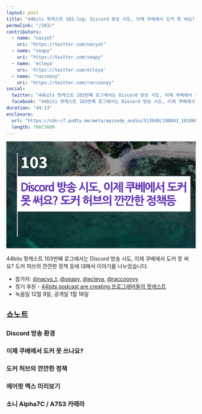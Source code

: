 ```yaml
---
layout: post
title: "44bits 팟캐스트 103.log: Discord 방송 시도, 이제 쿠베에서 도커 못 써요? 도커 허브의 깐깐한 정책 등"
permalink: "/103/"
contributors: 
  - name: "nacyot"
    uri: "https://twitter.com/nacyot"
  - name: "seapy"
    uri: "https://twitter.com/seapy"
  - name: 'ecleya'
    uri: 'https://twitter.com/ecleya'
  - name: "raccoony"
    uri: "https://twitter.com/raccoonyy"
social:
  twitter: "44bits 팟캐스트 103번째 로그에서는 Discord 방송 시도, 이제 쿠베에서 도커 못 써요? 도커 허브의 깐깐한 정책 등에 대해서 이야기를 나누었습니다."
  facebook: "44bits 팟캐스트 103번째 로그에서는 Discord 방송 시도, 이제 쿠베에서 도커 못 써요? 도커 허브의 깐깐한 정책 등에 대해서 이야기를 나누었습니다."
duration: "49:13"
enclosure:
  url: "https://cdn-cf.podty.me/meta/episode_audio/513940/188843_1610806432669.mp3"
  length: 70873680
---
```


![](https://github.com/44bits/stdout.fm/raw/master/_posts/images/44bits-103-log.png)

44bits 팟캐스트 103번째 로그에서는 Discord 방송 시도, 이제 쿠베에서 도커 못 써요? 도커 허브의 깐깐한 정책 등에 대해서 이야기를 나누었습니다.

* 참가자: [@nacyo_t][nac], [@seapy][sea], [@ecleya][ecl], [@raccoonyy][rac]
* 정기 후원 - [44bits podcast are creating 프로그래머들의 팟캐스트](https://www.patreon.com/44bits_podcast)
* 녹음일 12월 9일, 공개일 1월 18일

[nac]: https://twitter.com/nacyo_t
[sea]: https://twitter.com/seapy
[ecl]: https://twitter.com/ecleya
[rac]: https://twitter.com/raccoonyy


## 쇼노트

### Discord 방송 환경

### 이제 쿠베에서 도커 못 쓰나요?

### 도커 허브의 깐깐한 정책

### 에어팟 맥스 미리보기

### 소니 Alpha7C / A7S3 카메라
